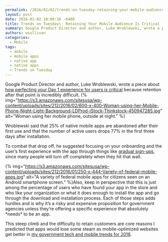 ```yaml
---
permalink: /2016/02/02/trends-on-tuesday-retaining-your-mobile-audience-is-critical-and-difficult-from-day-1/
layout: post
date: 2016-02-02 10:00:16 -0400
title: Trends on Tuesday\: Retaining Your Mobile Audience Is Critical (and Difficult!) From Day 1
summary: Google Product Director and author, Luke Wroblewski, wrote a piece about how perfecting your Day 1 experience for users is critical&nbsp;because retention after that point is incredibly difficult. Wroblewski said&nbsp;that 25%&nbsp;of native mobile apps are abandoned after their first use and that the number of active users drops 77% in the first three days after
authors: wsullivan
categories:
  - Mobile
tags:
  - mobile
  - mobile apps
  - native app
  - native apps
  - Trends on Tuesday
---
```


Google Product Director and author, Luke Wroblewski, wrote a piece about [how perfecting your Day 1 experience for users is critical](http://www.lukew.com/ff/entry.asp?1955) because retention after that point is incredibly difficult. {% img="https://s3.amazonaws.com/sitesusa/wp-content/uploads/sites/212/2016/02/600-x-400-Woman-using-her-Mobile-Phone-Night-Light-Background-LDProd-iStock-Thinkstock-450947285.jpg" alt="Woman using her mobile phone, outside at night." %} 

Wroblewski said that 25% of native mobile apps are abandoned after their first use and that the number of active users drops 77% in the first three days after installation.

To combat that drop off, he suggested focusing on your onboarding and the user’s first experience with the app through things like [gradual sign-ups](http://www.lukew.com/ff/entry.asp?1678), since many people will turn off completely when they hit that wall.

{% img="https://s3.amazonaws.com/sitesusa/wp-content/uploads/sites/212/2016/01/250-x-444-Variety-of-federal-mobile-apps.jpg" alt="A variety of federal mobile apps for citizens seen on an Android smartphone screen." %}Also, keep in perspective that this is just among the percentage of users who have found your app in the store and who like your organization or what it does enough to install the app and go through the download and installation process. Each of those steps adds hurdles and is why it’s a risky and expensive proposition for government agencies unless they’re offering a specific experience that absolutely \*needs\* to be an app.

This steep climb and the difficulty to retain customers are core reasons I predicted that apps would lose some steam as mobile-optimized websites get better in [my government tech and mobile trends for 2016](https://www.WHATEVER/2016/01/12/trends-on-tuesday-10-mobile-government-and-tech-trends-for-2016/).